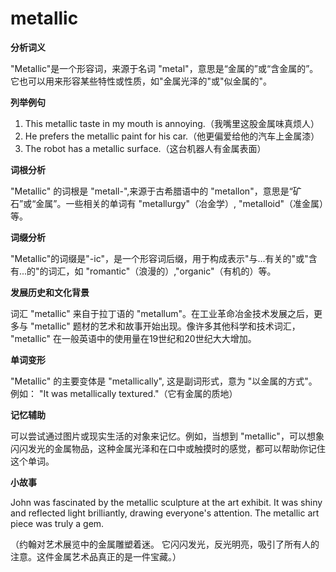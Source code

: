 # metallic

**分析词义**

  

"Metallic"是一个形容词，来源于名词 "metal"，意思是“金属的”或“含金属的”。它也可以用来形容某些特性或性质，如"金属光泽的"或"似金属的"。

  

**列举例句**

  

1.  This metallic taste in my mouth is annoying.（我嘴里这股金属味真烦人）
2.  He prefers the metallic paint for his car.（他更偏爱给他的汽车上金属漆）
3.  The robot has a metallic surface.（这台机器人有金属表面）

  

**词根分析**

  

"Metallic" 的词根是 "metall-",来源于古希腊语中的 "metallon"，意思是“矿石”或“金属”。一些相关的单词有 "metallurgy"（冶金学）, "metalloid"（准金属）等。

  

**词缀分析**

  

"Metallic"的词缀是"-ic"，是一个形容词后缀，用于构成表示"与...有关的"或"含有...的"的词汇，如 "romantic"（浪漫的）,"organic"（有机的）等。

  

**发展历史和文化背景**

  

词汇 "metallic" 来自于拉丁语的 "metallum"。在工业革命冶金技术发展之后，更多与 "metallic" 题材的艺术和故事开始出现。像许多其他科学和技术词汇， "metallic" 在一般英语中的使用量在19世纪和20世纪大大增加。

  

**单词变形**

  

"Metallic" 的主要变体是 "metallically", 这是副词形式，意为 "以金属的方式"。例如： "It was metallically textured."（它有金属的质地）

  

**记忆辅助**

  

可以尝试通过图片或现实生活的对象来记忆。例如，当想到 "metallic"，可以想象闪闪发光的金属物品，这种金属光泽和在口中或触摸时的感觉，都可以帮助你记住这个单词。

  

**小故事**

  

John was fascinated by the metallic sculpture at the art exhibit. It was shiny and reflected light brilliantly, drawing everyone's attention. The metallic art piece was truly a gem.

  

（约翰对艺术展览中的金属雕塑着迷。 它闪闪发光，反光明亮，吸引了所有人的注意。这件金属艺术品真正的是一件宝藏。）
